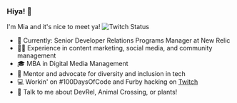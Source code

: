 ### Hiya! 👋
I'm Mia and it's nice to meet ya!
![Twitch Status](https://img.shields.io/twitch/status/xomiamoore?style=social)

* 🥑 Currently: Senior Developer Relations Programs Manager at New Relic
* 👯‍♀️ Experience in content marketing, social media, and community management
* 🎓 MBA in Digital Media Management
* 💫 Mentor and advocate for diversity and inclusion in tech
* 💻 Workin' on #100DaysOfCode and Furby hacking on [Twitch](http://www.twitch.tv/xomiamoore)
* 💬 Talk to me about DevRel, Animal Crossing, or plants!
